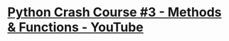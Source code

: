# [Python Crash Course #3 - Methods &amp; Functions - YouTube](https://youtu.be/bsoR7xI5C9g?list=PL4cUxeGkcC9goeb7U1FXFdNszWetCmhfB "Python Crash Course #3 - Methods &amp; Functions - YouTube")
